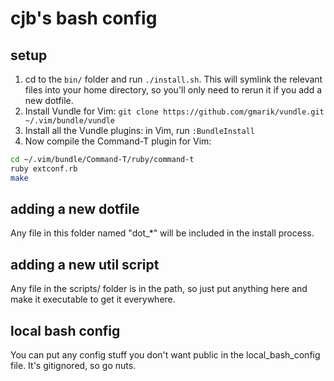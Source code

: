 # cjb's bash config

## setup

1. cd to the `bin/` folder and run `./install.sh`. This will symlink the relevant files into your home directory, so you'll only need to rerun it if you add a new dotfile.
2. Install Vundle for Vim: `git clone https://github.com/gmarik/vundle.git ~/.vim/bundle/vundle`
3. Install all the Vundle plugins: in Vim, run `:BundleInstall`
4. Now compile the Command-T plugin for Vim:

```bash
cd ~/.vim/bundle/Command-T/ruby/command-t
ruby extconf.rb
make
```

## adding a new dotfile

Any file in this folder named "dot\_\*" will be included in the install process.

## adding a new util script

Any file in the scripts/ folder is in the path, so just put anything here and make it executable to get it everywhere.

## local bash config

You can put any config stuff you don't want public in the local\_bash\_config file. It's gitignored, so go nuts.

